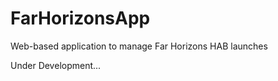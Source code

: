 FarHorizonsApp
==============

Web-based application to manage Far Horizons HAB launches

Under Development...

